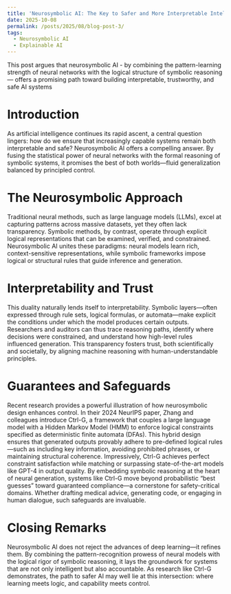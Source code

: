 ```yaml
---
title: 'Neurosymbolic AI: The Key to Safer and More Interpretable Intelligence?'
date: 2025-10-08
permalink: /posts/2025/08/blog-post-3/
tags:
  - Neurosymbolic AI
  - Explainable AI
---
```


This post argues that neurosymbolic AI - by combining the pattern-learning strength of neural networks with the logical structure of symbolic reasoning — offers a promising path toward building interpretable, trustworthy, and safe AI systems

Introduction
======

As artificial intelligence continues its rapid ascent, a central question lingers: how do we ensure that increasingly capable systems remain both interpretable and safe? Neurosymbolic AI offers a compelling answer. By fusing the statistical power of neural networks with the formal reasoning of symbolic systems, it promises the best of both worlds—fluid generalization balanced by principled control.

The Neurosymbolic Approach
======

Traditional neural methods, such as large language models (LLMs), excel at capturing patterns across massive datasets, yet they often lack transparency. Symbolic methods, by contrast, operate through explicit logical representations that can be examined, verified, and constrained. Neurosymbolic AI unites these paradigms: neural models learn rich, context-sensitive representations, while symbolic frameworks impose logical or structural rules that guide inference and generation.

Interpretability and Trust
======

This duality naturally lends itself to interpretability. Symbolic layers—often expressed through rule sets, logical formulas, or automata—make explicit the conditions under which the model produces certain outputs. Researchers and auditors can thus trace reasoning paths, identify where decisions were constrained, and understand how high-level rules influenced generation. This transparency fosters trust, both scientifically and societally, by aligning machine reasoning with human-understandable principles.

Guarantees and Safeguards
======

Recent research provides a powerful illustration of how neurosymbolic design enhances control. In their 2024 NeurIPS paper, Zhang and colleagues introduce Ctrl-G, a framework that couples a large language model with a Hidden Markov Model (HMM) to enforce logical constraints specified as deterministic finite automata (DFAs). This hybrid design ensures that generated outputs provably adhere to pre-defined logical rules—such as including key information, avoiding prohibited phrases, or maintaining structural coherence. Impressively, Ctrl-G achieves perfect constraint satisfaction while matching or surpassing state-of-the-art models like GPT-4 in output quality.
By embedding symbolic reasoning at the heart of neural generation, systems like Ctrl-G move beyond probabilistic “best guesses” toward guaranteed compliance—a cornerstone for safety-critical domains. Whether drafting medical advice, generating code, or engaging in human dialogue, such safeguards are invaluable.

Closing Remarks
======

Neurosymbolic AI does not reject the advances of deep learning—it refines them. By combining the pattern-recognition prowess of neural models with the logical rigor of symbolic reasoning, it lays the groundwork for systems that are not only intelligent but also accountable. As research like Ctrl-G demonstrates, the path to safer AI may well lie at this intersection: where learning meets logic, and capability meets control.